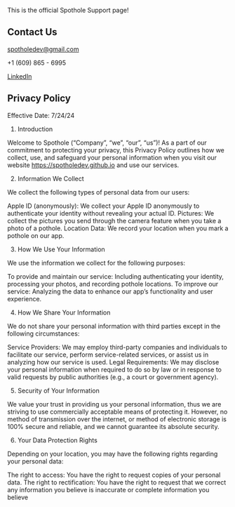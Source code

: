 This is the official Spothole Support page!

## Contact Us

spotholedev@gmail.com

+1 (609) 865 - 6995

[LinkedIn](https://www.linkedin.com/in/spothole-8643b131b/)

## Privacy Policy

Effective Date: 7/24/24

1. Introduction

Welcome to Spothole (“Company”, “we”, “our”, “us”)! As a part of our commitment to protecting your privacy, this Privacy Policy outlines how we collect, use, and safeguard your personal information when you visit our website https://spotholedev.github.io and use our services.

2. Information We Collect

We collect the following types of personal data from our users:

Apple ID (anonymously): We collect your Apple ID anonymously to authenticate your identity without revealing your actual ID.
Pictures: We collect the pictures you send through the camera feature when you take a photo of a pothole.
Location Data: We record your location when you mark a pothole on our app.

3. How We Use Your Information

We use the information we collect for the following purposes:

To provide and maintain our service: Including authenticating your identity, processing your photos, and recording pothole locations.
To improve our service: Analyzing the data to enhance our app’s functionality and user experience.

4. How We Share Your Information

We do not share your personal information with third parties except in the following circumstances:

Service Providers: We may employ third-party companies and individuals to facilitate our service, perform service-related services, or assist us in analyzing how our service is used.
Legal Requirements: We may disclose your personal information when required to do so by law or in response to valid requests by public authorities (e.g., a court or government agency).

5. Security of Your Information

We value your trust in providing us your personal information, thus we are striving to use commercially acceptable means of protecting it. However, no method of transmission over the internet, or method of electronic storage is 100% secure and reliable, and we cannot guarantee its absolute security.

6. Your Data Protection Rights

Depending on your location, you may have the following rights regarding your personal data:

The right to access: You have the right to request copies of your personal data.
The right to rectification: You have the right to request that we correct any information you believe is inaccurate or complete information you believe
